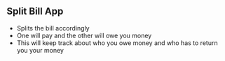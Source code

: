 ## Split Bill App
- Splits the bill accordingly
- One will pay and the other will owe you money
- This will keep track about who you owe money and who has to return you your money

